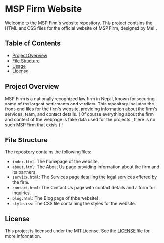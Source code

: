 # MSP Firm Website

Welcome to the MSP Firm's website repository. This project contains the HTML and CSS files for the official website of MSP Firm, designed by Me! . 

## Table of Contents

- [Project Overview](#project-overview)
- [File Structure](#file-structure)
- [Usage](#usage)
- [License](#license)

## Project Overview

MSP Firm is a nationally recognized law firm in Nepal, known for securing some of the largest settlements and verdicts. This repository includes the front-end files for the firm's website, providing information about the firm's services, team, and contact details. ( Of course everything about the firm and content of the webpage is fake data used for the projects , there is no such MSP Firm that exists ) !

## File Structure

The repository contains the following files:

- `index.html`: The homepage of the website.
- `about.html`: The About Us page providing information about the firm and its partners.
- `service.html`: The Services page detailing the legal services offered by the firm.
- `contact.html`: The Contact Us page with contact details and a form for inquiries.
- `blog.html`: The Blog page of thbe website! .
- `style.css`: The CSS file containing the styles for the website.

## License

This project is licensed under the MIT License. See the [LICENSE](LICENSE) file for more information.

